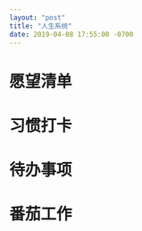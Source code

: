 ```yaml
---
layout: "post"
title: "人生系统"
date: 2019-04-08 17:55:00 -0700
---
```


# 愿望清单

# 习惯打卡

# 待办事项

# 番茄工作
